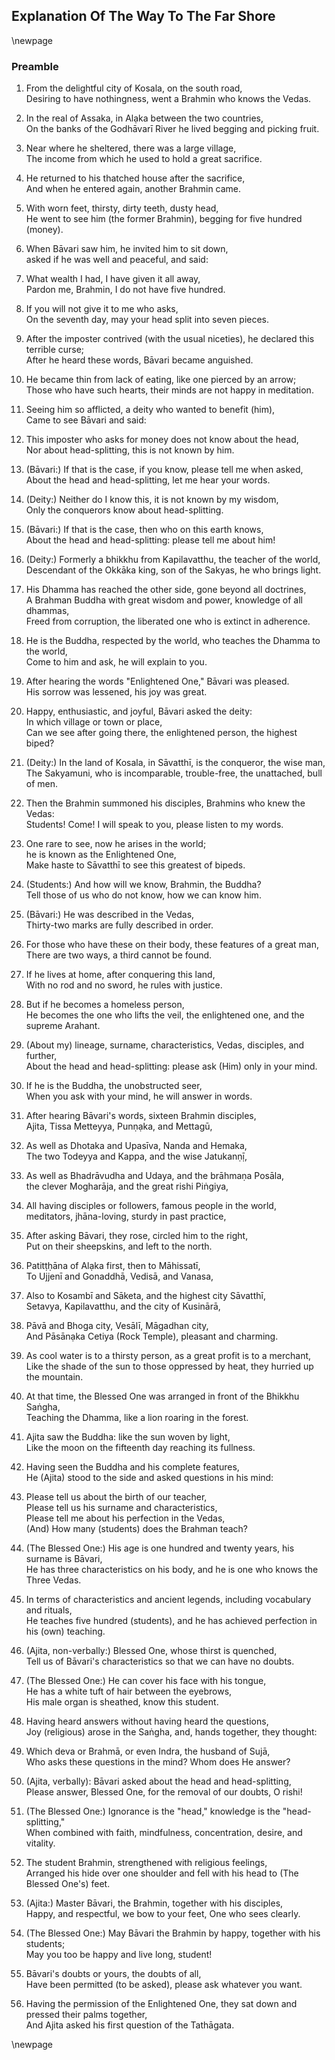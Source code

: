 ## Explanation Of The Way To The Far Shore

\newpage

### Preamble

1. From the delightful city of Kosala, on the south road,  
Desiring to have nothingness, went a Brahmin who knows the Vedas.

2. In the real of Assaka, in Alạka between the two countries,  
On the banks of the Godhāvarī River he lived begging and picking fruit.

3. Near where he sheltered, there was a large village,  
The income from which he used to hold a great sacrifice.

4. He returned to his thatched house after the sacrifice,  
And when he entered again, another Brahmin came.

5. With worn feet, thirsty, dirty teeth, dusty head,  
He went to see him (the former Brahmin), begging for five hundred (money).

6. When Bāvari saw him, he invited him to sit down,  
asked if he was well and peaceful, and said:

7. What wealth I had, I have given it all away,  
Pardon me, Brahmin, I do not have five hundred.

8. If you will not give it to me who asks,  
On the seventh day, may your head split into seven pieces.

9. After the imposter contrived (with the usual niceties), he declared this
    terrible curse;  
After he heard these words, Bāvari became anguished.

10. He became thin from lack of eating, like one pierced by an arrow;  
Those who have such hearts, their minds are not happy in meditation.

11. Seeing him so afflicted, a deity who wanted to benefit (him),  
Came to see Bāvari and said:

12. This imposter who asks for money does not know about the head,  
Nor about head-splitting, this is not known by him.

13. (Bāvari:) If that is the case, if you know, please tell me when asked,  
About the head and head-splitting, let me hear your words.

14. (Deity:) Neither do I know this, it is not known by my wisdom,  
Only the conquerors know about head-splitting.

15. (Bāvari:) If that is the case, then who on this earth knows,  
About the head and head-splitting: please tell me about him!

16. (Deity:) Formerly a bhikkhu from Kapilavatthu, the teacher of the world,  
Descendant of the Okkāka king, son of the Sakyas, he who brings light.

17. His Dhamma has reached the other side, gone beyond all doctrines,  
A Brahman Buddha with great wisdom and power, knowledge of all dhammas,  
Freed from corruption, the liberated one who is extinct in adherence.

18. He is the Buddha, respected by the world, who teaches the Dhamma to the world,  
Come to him and ask, he will explain to you.

19. After hearing the words "Enlightened One," Bāvari was pleased.  
His sorrow was lessened, his joy was great.

20. Happy, enthusiastic, and joyful, Bāvari asked the deity:  
In which village or town or place,  
Can we see after going there, the enlightened person, the highest biped?

21. (Deity:) In the land of Kosala, in Sāvatthī, is the conqueror, the wise man,  
The Sakyamuni, who is incomparable, trouble-free, the unattached, bull of men.

22. Then the Brahmin summoned his disciples, Brahmins who knew the Vedas:  
Students! Come! I will speak to you, please listen to my words.

23. One rare to see, now he arises in the world;  
he is known as the Enlightened One,  
Make haste to Sāvatthī to see this greatest of bipeds.

24. (Students:) And how will we know, Brahmin, the Buddha?  
Tell those of us who do not know, how we can know him.

25. (Bāvari:) He was described in the Vedas,  
Thirty-two marks are fully described in order.

26. For those who have these on their body, these features of a great man,  
There are two ways, a third cannot be found.

27. If he lives at home, after conquering this land,  
With no rod and no sword, he rules with justice.

28. But if he becomes a homeless person,  
He becomes the one who lifts the veil, the enlightened one, and the supreme Arahant.

29. (About my) lineage, surname, characteristics, Vedas, disciples, and further,  
About the head and head-splitting: please ask (Him) only in your mind.

30. If he is the Buddha, the unobstructed seer,  
When you ask with your mind, he will answer in words.

31. After hearing Bāvari's words, sixteen Brahmin disciples,  
Ajita, Tissa Metteyya, Punṇạka, and Mettagū,

32. As well as Dhotaka and Upasīva, Nanda and Hemaka,  
The two Todeyya and Kappa, and the wise Jatukanṇị̄,

33. As well as Bhadrāvudha and Udaya, and the brāhmaṇa Posāla,  
the clever Mogharāja, and the great rishi Piṅgiya,

34. All having disciples or followers, famous people in the world,  
meditators, jhāna-loving, sturdy in past practice,

35. After asking Bāvari, they rose, circled him to the right,  
Put on their sheepskins, and left to the north.

36. Patitṭḥāna of Alạka first, then to Māhissatī,  
To Ujjenī and Gonaddhā, Vedisā, and Vanasa,

37. Also to Kosambī and Sāketa, and the highest city Sāvatthī,  
Setavya, Kapilavatthu, and the city of Kusinārā,

38. Pāvā and Bhoga city, Vesālī, Māgadhan city,  
And Pāsānạka Cetiya (Rock Temple), pleasant and charming.

39. As cool water is to a thirsty person, as a great profit is to a merchant,  
Like the shade of the sun to those oppressed by heat, they hurried up the mountain.

40. At that time, the Blessed One was arranged in front of the Bhikkhu Saṅgha,  
Teaching the Dhamma, like a lion roaring in the forest.

41. Ajita saw the Buddha: like the sun woven by light,  
Like the moon on the fifteenth day reaching its fullness.

42. Having seen the Buddha and his complete features,  
He (Ajita) stood to the side and asked questions in his mind:

43. Please tell us about the birth of our teacher,  
    Please tell us his surname and characteristics,  
Please tell me about his perfection in the Vedas,  
    (And) How many (students) does the Brahman teach?

44. (The Blessed One:) His age is one hundred and twenty years, his surname is Bāvari,  
He has three characteristics on his body, and he is one who knows the Three Vedas.

45. In terms of characteristics and ancient legends,
    including vocabulary and rituals,  
He teaches five hundred (students), and he has achieved perfection in his (own) teaching.

46. (Ajita, non-verbally:) Blessed One, whose thirst is quenched,  
Tell us of Bāvari's characteristics so that we can have no doubts.

47. (The Blessed One:) He can cover his face with his tongue,  
He has a white tuft of hair between the eyebrows,  
His male organ is sheathed, know this student.

48. Having heard answers without having heard the questions,  
Joy (religious) arose in the Saṅgha, and, hands together, they thought:

49. Which deva or Brahmā, or even Indra, the husband of Sujā,  
Who asks these questions in the mind? Whom does He answer?

50. (Ajita, verbally): Bāvari asked about the head and head-splitting,  
Please answer, Blessed One, for the removal of our doubts, O rishi!

51. (The Blessed One:) Ignorance is the "head," knowledge is the "head-splitting,"  
When combined with faith, mindfulness, concentration, desire, and vitality.

52. The student Brahmin, strengthened with religious feelings,  
Arranged his hide over one shoulder and fell with his head to (The Blessed One's) feet.

53. (Ajita:) Master Bāvari, the Brahmin, together with his disciples,  
Happy, and respectful, we bow to your feet, One who sees clearly.

54. (The Blessed One:) May Bāvari the Brahmin by happy, together with his students;  
May you too be happy and live long, student!

55. Bāvari's doubts or yours, the doubts of all,  
Have been permitted (to be asked), please ask whatever you want.

56. Having the permission of the Enlightened One,
    they sat down and pressed their palms together,  
And Ajita asked his first question of the Tathāgata.

\newpage

